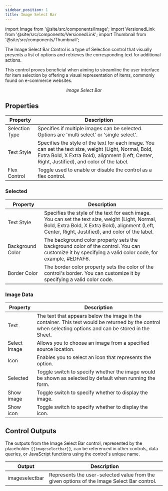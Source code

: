 ```yaml
---
sidebar_position: 1
title: Image Select Bar
---
```


import Image from '@site/src/components/Image';
import VersionedLink from '@site/src/components/VersionedLink';
import Thumbnail from '@site/src/components/Thumbnail';

The Image Select Bar Control is a type of Selection control that visually presents a list of options and retrieves the corresponding text for additional actions.

This control proves beneficial when aiming to streamline the user interface for item selection by offering a visual representation of items, commonly found on e-commerce websites.


<figure>
  <Thumbnail src="/img/reference/controls/image-bar/preview.jpeg" alt="Image Select Bar" />
  <figcaption align = "center"><i>Image Select Bar</i></figcaption>
</figure>


## Properties

| Property        | Description                                                                                                                      |
|-----------------|----------------------------------------------------------------------------------------------------------------------------------|
| Selection Type  | Specifies if multiple images can be selected. Options are 'multi select' or 'single select'.                                   |
| Text Style      | Specifies the style of the text for each image. You can set the text size, weight (Light, Normal, Bold, Extra Bold, X Extra Bold), alignment (Left, Center, Right, Justified), and color of the label. |
| Flex Control    | Toggle used to enable or disable the control as a flex control.                                                                  |


### Selected 

| Property           | Description                                                                                                                               |
|--------------------|-------------------------------------------------------------------------------------------------------------------------------------------|
| Text Style         | Specifies the style of the text for each image. You can set the text size, weight (Light, Normal, Bold, Extra Bold, X Extra Bold), alignment (Left, Center, Right, Justified), and color of the label. |
| Background Color   | The background color property sets the background color of the control. You can customize it by specifying a valid color code, for example, #EDFAF6.                                        |
| Border Color       | The border color property sets the color of the control's border. You can customize it by specifying a valid color code.                      |


### Image Data

| Property        | Description                                                                                                                                       |
|-----------------|---------------------------------------------------------------------------------------------------------------------------------------------------|
| Text            | The text that appears below the image in the container. This text would be returned by the control when selecting options and can be stored in the Sheet. |
| Select Image    | Allows you to choose an image from a specified source location.                                                                                    |
| Icon            | Enables you to select an icon that represents the option.                                                                                          |
| Selected        | Toggle switch to specify whether the image would be shown as selected by default when running the form.                                          |
| Show image      | Toggle switch to specify whether to display the image.                                                                                             |
| Show icon       | Toggle switch to specify whether to display the icon.                                                                                              |



## Control Outputs

The outputs from the Image Select Bar control, represented by the placeholder `{{imageselectbar}}`, can be referenced in other controls, data queries, or JavaScript functions using the control's unique name.

| Output       | Description                                                                                                  |
|--------------|--------------------------------------------------------------------------------------------------------------|
| imageselectbar    | Represents the user-selected value from the given options of the Image Select Bar control.                        |
